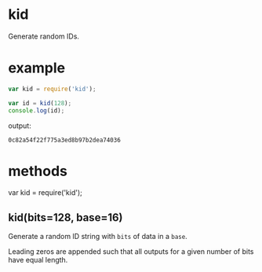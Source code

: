 kid
===

Generate random IDs.

example
=======

````javascript
var kid = require('kid');

var id = kid(128);
console.log(id);
````

output:

````
0c82a54f22f775a3ed8b97b2dea74036
````

methods
=======

var kid = require('kid');

kid(bits=128, base=16)
----------------------

Generate a random ID string with `bits` of data in a `base`.

Leading zeros are appended such that all outputs for a given number of bits have
equal length.
